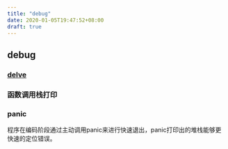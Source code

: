 ```yaml
---
title: "debug"
date: 2020-01-05T19:47:52+08:00
draft: true
---
```

## debug
### [delve](https://github.com/go-delve/delve)
### 函数调用栈打印
### panic
程序在编码阶段通过主动调用panic来进行快速退出，panic打印出的堆栈能够更快速的定位错误。
